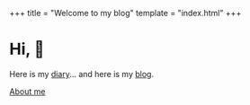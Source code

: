 +++
title = "Welcome to my blog"
template = "index.html"
+++

# Hi, 👋 
Here is my [diary](@/diary/_index.md)...
and here is my [blog](@/blog/_index.md).

[About me](@/about.md)
